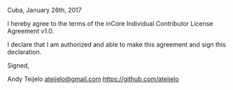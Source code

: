 Cuba, January 26th, 2017

I hereby agree to the terms of the inCore Individual Contributor License
Agreement v1.0.

I declare that I am authorized and able to make this agreement and sign this
declaration.

Signed,

Andy Teijelo <ateijelo@gmail.com> https://github.com/ateijelo
